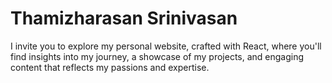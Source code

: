 # Thamizharasan Srinivasan

I invite you to explore my personal website, crafted with React, where you'll find insights into my journey, a showcase of my projects, and engaging content that reflects my passions and expertise.

